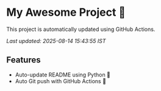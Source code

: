 # My Awesome Project 🚀

This project is automatically updated using GitHub Actions.

_Last updated: 2025-08-14 15:43:55 IST_

## Features
- Auto-update README using Python 🐍
- Auto Git push with GitHub Actions 🤖
